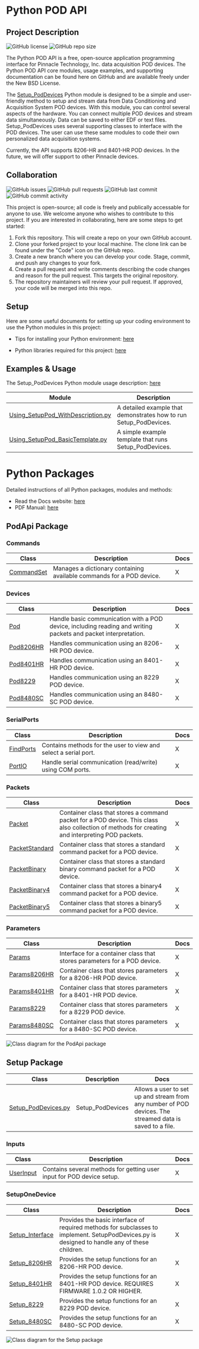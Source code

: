 # Python POD API

## Project Description 

![GitHub license](https://img.shields.io/github/license/Pinnacle-Technology-Inc/Python-POD-API)
![GitHub repo size](https://img.shields.io/github/repo-size/Pinnacle-Technology-Inc/Python-POD-API)

The Python POD API is a free, open-source application programming interface for Pinnacle Technology, Inc. data acquisition POD devices. The Python POD API core modules, usage examples, and supporting documentation can be found here on GitHub and are available freely under the New BSD License. 

The [Setup_PodDevices](/Documents/API_Manuals/Setup_PodDevices-Usage.pdf) Python module is designed to be a simple and user-friendly method to setup and stream data from Data Conditioning and Acquisition System POD devices. With this module, you can control several aspects of the hardware. You can connect multiple POD devices and stream data simultaneously. Data can be saved to either EDF or text files. Setup_PodDevices uses several supporting classes to interface with the POD devices. The user can use these same modules to code their own personalized data acquisition systems. 

Currently, the API supports 8206-HR and 8401-HR POD devices. In the future, we will offer support to other Pinnacle devices. 

## Collaboration 

![GitHub issues](https://img.shields.io/github/issues-raw/Pinnacle-Technology-Inc/Python-POD-API)
![GitHub pull requests](https://img.shields.io/github/issues-pr-raw/Pinnacle-Technology-Inc/Python-POD-API)
![GitHub last commit](https://img.shields.io/github/last-commit/Pinnacle-Technology-Inc/Python-POD-API)
![GitHub commit activity](https://img.shields.io/github/commit-activity/m/Pinnacle-Technology-Inc/Python-POD-API)

This project is open-source; all code is freely and publically accessable for anyone to use. We welcome anyone who wishes to contribute to this project. If you are interested in collaborating, here are some steps to get started: 

1. Fork this repository. This will create a repo on your own GitHub account.
2. Clone your forked project to your local machine. The clone link can be found under the "Code" icon on the GitHub repo.
3. Create a new branch where you can develop your code. Stage, commit, and push any changes to your fork.
4. Create a pull request and write comments describing the code changes and reason for the pull request. This targets the original repository.
5. The repository maintainers will review your pull request. If approved, your code will be merged into this repo. 

## Setup

Here are some useful documents for setting up your coding environment to use the Python modules in this project:

* Tips for installing your Python environment: [here](/Documents/Programming_Tutorials/PythonEnviornmentTips.txt)

* Python libraries required for this project: [here](/Code/requirements.txt)

## Examples & Usage 

The Setup_PodDevices Python module usage description: [here](/Documents/API_Manuals/Setup_PodDevices-Usage.pdf)

| Module                                                                                | Description                                                       |
|---------------------------------------------------------------------------------------|-------------------------------------------------------------------|
| [Using_SetupPod_WithDescription.py](/Code/Examples/Using_SetupPod_WithDescription.py) | A detailed example that demonstrates how to run Setup_PodDevices. |
| [Using_SetupPod_BasicTemplate.py](/Code/Examples/Using_SetupPod_BasicTemplate.py)     | A simple example template that runs Setup_PodDevices.             |

# Python Packages 

Detailed instructions of all Python packages, modules and methods: 
* Read the Docs website: [here](https://python-pod-api.readthedocs.io/en/latest/)
* PDF Manual: [here](/Documents/API_Manuals/Python_POD_API_Manual.pdf)

## PodApi Package

### Commands
| Class                                              | Description                                                          | Docs |
|----------------------------------------------------|----------------------------------------------------------------------|------|
| [CommandSet](/Code/PodApi/Commands/PodCommands.py) | Manages a dictionary containing available commands for a POD device. | X    |

### Devices
| Class                                                    | Description                                         | Docs |
|----------------------------------------------------------|-----------------------------------------------------|------|
| [Pod](/Code/PodApi/Devices/BasicPodProtocol.py)          | Handle basic communication with a POD device, including reading and writing packets and packet interpretation. | X |
| [Pod8206HR](/Code/PodApi/Devices/PodDevice_8206HR.py.py) | Handles communication using an 8206-HR POD device.  | X |
| [Pod8401HR](/Code/PodApi/Devices/PodDevice_8401HR.py)    | Handles communication using an 8401-HR POD device.  | X |
| [Pod8229](/Code/PodApi/Devices/PodDevice_8229.py)        | Handles communication using an 8229 POD device.     | X | 
| [Pod8480SC](/Code/PodApi/Devices/PodDevice_8480SC.py)    |  Handles communication using an 8480-SC POD device. | X | 
 
### SerialPorts
| Class                                                       | Description                                                     | Docs |
|-------------------------------------------------------------|-----------------------------------------------------------------|------|
| [FindPorts](/Code/PodApi/Devices/SerialPorts/PortAccess.py) | Contains methods for the user to view and select a serial port. | X |
| [PortIO](/Code/PodApi/Devices/SerialPorts/SerialComm.py)    | Handle serial communication (read/write) using COM ports.       | X |

### Packets
| Class                                              | Description                                                                    | Docs |
|----------------------------------------------------|--------------------------------------------------------------------------------|------|
| [Packet](/Code/PodApi/Packets/Packet.py)           | Container class that stores a command packet for a POD device. This class also collection of methods for creating and interpreting POD packets. | X |
| [PacketStandard](/Code/PodApi/Packets/Standard.py) | Container class that stores a standard command packet for a POD device.        | X |
| [PacketBinary](/Code/PodApi/Packets/Binary.py)     | Container class that stores a standard binary command packet for a POD device. | X |
| [PacketBinary4](/Code/PodApi/Packets/Binary4.py)   | Container class that stores a binary4 command packet for a POD device.         | X |
| [PacketBinary5](/Code/PodApi/Packets/Binary5.py)   | Container class that stores a binary5 command packet for a POD device.         | X |

### Parameters
| Class                                                   | Description                                                              | Docs |
|---------------------------------------------------------|--------------------------------------------------------------------------|------|
| [Params](/Code/PodApi/Parameters/ParamsBasic.py)        | Interface for a container class that stores parameters for a POD device. | X | 
| [Params8206HR](/Code/PodApi/Parameters/Params8206HR.py) | Container class that stores parameters for a 8206-HR POD device.         | X | 
| [Params8401HR](/Code/PodApi/Parameters/Params8401HR.py) | Container class that stores parameters for a 8401-HR POD device.         | X | 
| [Params8229](/Code/PodApi/Parameters/Params8229.py)     | Container class that stores parameters for a 8229 POD device.            | X | 
| [Params8480SC](/Code/PodApi/Parameters/Params8480SC.py) | Container class that stores parameters for a 8480-SC POD device.         | X | 

![Class diagram for the PodApi package](/Documents/Diagrams/class-diagrams-PodApi.png)

## Setup Package
| Class                                                   | Description                                                              | Docs |
|---------------------------------------------------------|--------------------------------------------------------------------------|------|
| [Setup_PodDevices.py](/Code/PodApi/Devices/Setup_PodDevices.py)          | Setup_PodDevices      | Allows a user to set up and stream from any number of POD devices. The streamed data is saved to a file. | [X](https://python-pod-api.readthedocs.io/en/latest/Setup_PodDevices.html) |

### Inputs
| Class                                           | Description                                                           | Docs |
|-------------------------------------------------|-----------------------------------------------------------------------|------|
| [UserInput](/Code/Setup/Inputs/GetUserInput.py) | Contains several methods for getting user input for POD device setup. | X |

### SetupOneDevice
| Class                                                               | Description                                             | Docs |
|---------------------------------------------------------------------|---------------------------------------------------------|------|
| [Setup_Interface](/Code/Setup/SetupOneDevice/Setup_PodInterface.py) | Provides the basic interface of required methods for subclasses to implement. SetupPodDevices.py is designed to handle any of these children. | X |
| [Setup_8206HR](/Code/Setup/SetupOneDevice/Setup_8206HR.py)          | Provides the setup functions for an 8206-HR POD device. | X |
| [Setup_8401HR](/Code/Setup/SetupOneDevice/Setup_8401HR.py)          | Provides the setup functions for an 8401-HR POD device. REQUIRES FIRMWARE 1.0.2 OR HIGHER. | X |
| [Setup_8229](/Code/Setup/SetupOneDevice/Setup_8229.py)              | Provides the setup functions for an 8229 POD device.    | X |
| [Setup_8480SC](/Code/Setup/SetupOneDevice/Setup_8480SC.py)          | Provides the setup functions for an 8480-SC POD device. | X |

![Class diagram for the Setup package](/Documents/Diagrams/class-diagrams-Setup.png)


<!-- ![UML class diagram](/Documents/Diagrams/UML-class-diagram.png) -->
